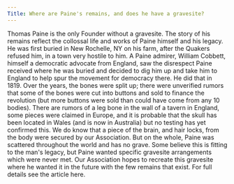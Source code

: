 ```yaml
---
Title: Where are Paine's remains, and does he have a gravesite?
---
```


   Thomas Paine is the only Founder without a gravesite. The story of his
   remains reflect the collossal life and works of Paine himself and his
   legacy.  He was first buried in New Rochelle, NY on his farm, after the
   Quakers refused him, in a town very hostile to him.  A Paine admirer,
   William Cobbett, himself a democratic advocate from England, saw the
   disrespect Paine received where he was buried and decided to dig him up
   and take him to England to help spur the movement for democracy there. He
   did that in 1819. Over the years, the bones were split up; there were
   unverified rumors that some of the bones were cut into buttons and sold to
   finance the revolution (but more buttons were sold than could have come
   from any 10 bodies). There are rumors of a leg bone in the wall of a
   tavern in England, some pieces were claimed in Europe, and it is probable
   that the skull has been located in Wales (and is now in Australia) but no
   testing has yet confirmed this.  We do know that a piece of the brain, and
   hair locks, from the body were secured by our Association.  But on the
   whole, Paine was scattered throughout the world and has no grave. Some
   believe this is fitting to the man's legacy, but Paine wanted specific
   gravesite arrangements which were never met.  Our Association hopes to
   recreate this gravesite where he wanted it in the future with the few
   remains that exist. For full details see the article here.
